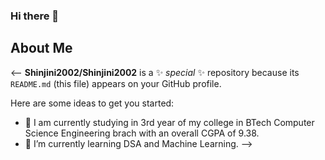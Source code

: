 ### Hi there 👋
## About Me

<--
**Shinjini2002/Shinjini2002** is a ✨ _special_ ✨ repository because its `README.md` (this file) appears on your GitHub profile.

Here are some ideas to get you started:

- 🔭 I am currently studying in 3rd year of my college in BTech Computer Science Engineering brach with an overall CGPA of 9.38.
- 🌱 I’m currently learning DSA and Machine Learning.
-->
